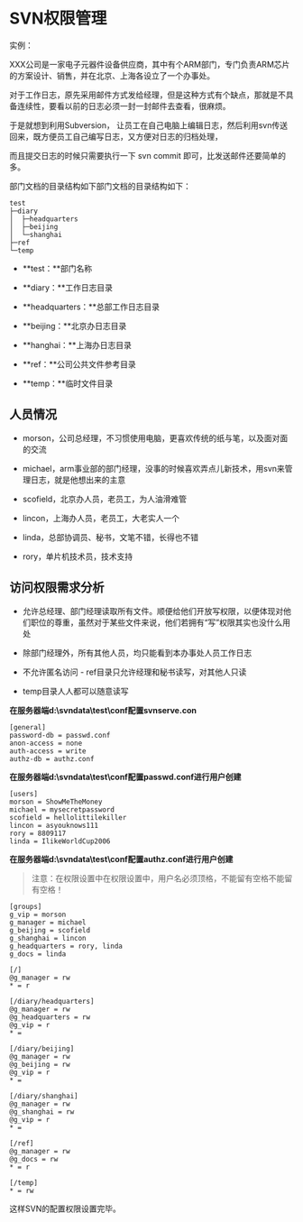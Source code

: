 # SVN权限管理

实例：

XXX公司是一家电子元器件设备供应商，其中有个ARM部门，专门负责ARM芯片的方案设计、销售，并在北京、上海各设立了一个办事处。

对于工作日志，原先采用邮件方式发给经理，但是这种方式有个缺点，那就是不具备连续性，要看以前的日志必须一封一封邮件去查看，很麻烦。 

于是就想到利用Subversion， 让员工在自己电脑上编辑日志，然后利用svn传送回来，既方便员工自己编写日志，又方便对日志的归档处理，

而且提交日志的时候只需要执行一下 svn commit 即可，比发送邮件还要简单的多。  

部门文档的目录结构如下部门文档的目录结构如下：
  
```          
test            
├─diary                   
│  ├─headquarters          
│  ├─beijing              
│  └─shanghai              
├─ref                      
└─temp                 
```

- **test：**部门名称 

- **diary：**工作日志目录

- **headquarters：**总部工作日志目录

- **beijing：**北京办日志目录

- **hanghai：**上海办日志目录

- **ref：**公司公共文件参考目录

- **temp：**临时文件目录

## 人员情况    

- morson，公司总经理，不习惯使用电脑，更喜欢传统的纸与笔，以及面对面的交流   

- michael，arm事业部的部门经理，没事的时候喜欢弄点儿新技术，用svn来管理日志，就是他想出来的主意   

- scofield，北京办人员，老员工，为人油滑难管  

- lincon，上海办人员，老员工，大老实人一个   

- linda，总部协调员、秘书，文笔不错，长得也不错  

- rory，单片机技术员，技术支持

## 访问权限需求分析

- 允许总经理、部门经理读取所有文件。顺便给他们开放写权限，以便体现对他们职位的尊重，虽然对于某些文件来说，他们若拥有“写”权限其实也没什么用处  

- 除部门经理外，所有其他人员，均只能看到本办事处人员工作日志  

- 不允许匿名访问    - ref目录只允许经理和秘书读写，对其他人只读  

- temp目录人人都可以随意读写  

**在服务器端d:\svndata\test\conf配置svnserve.con**

```
[general]     
password-db = passwd.conf    
anon-access = none    
auth-access = write    
authz-db = authz.conf
```

**在服务器端d:\svndata\test\conf配置passwd.conf进行用户创建**
         
```
[users]     
morson = ShowMeTheMoney    
michael = mysecretpassword    
scofield = hellolittilekiller    
lincon = asyouknows111    
rory = 8809117     
linda = IlikeWorldCup2006
```

**在服务器端d:\svndata\test\conf配置authz.conf进行用户创建**

> 注意：在权限设置中在权限设置中，用户名必须顶格，不能留有空格不能留有空格！

```              
[groups]  
g_vip = morson 
g_manager = michael
g_beijing = scofield
g_shanghai = lincon 
g_headquarters = rory, linda
g_docs = linda 

[/] 
@g_manager = rw
* = r

[/diary/headquarters]
@g_manager = rw 
@g_headquarters = rw
@g_vip = r
* =  

[/diary/beijing]
@g_manager = rw
@g_beijing = rw
@g_vip = r
* =  

[/diary/shanghai]
@g_manager = rw
@g_shanghai = rw
@g_vip = r
* =  

[/ref] 
@g_manager = rw
@g_docs = rw
* = r  

[/temp]
* = rw
```

这样SVN的配置权限设置完毕。
